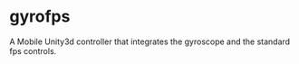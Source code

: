 gyrofps
=======
A Mobile Unity3d controller that integrates the gyroscope and the standard fps controls.
